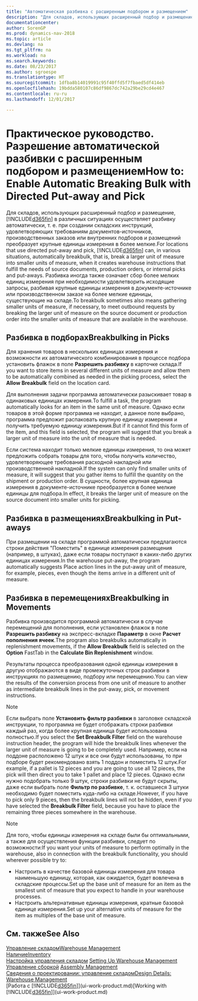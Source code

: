 ```yaml
---
title: "Автоматическая разбивка с расширенным подбором и размещением"
description: "Для складов, использующих расширенный подбор и размещение, можно осуществлять автоматическую разбивку, т. е. при создании складских инструкций, удовлетворяющих требованиям документов-источников, производственных заказов или внутренних подборов и размещений преобразовывать крупные единицы измерения в более мелкие."
documentationcenter: 
author: SorenGP
ms.prod: dynamics-nav-2018
ms.topic: article
ms.devlang: na
ms.tgt_pltfrm: na
ms.workload: na
ms.search.keywords: 
ms.date: 08/23/2017
ms.author: sgroespe
ms.translationtype: HT
ms.sourcegitcommit: 1dfba8b14019991c95f40ffd5f7fbaed5df414eb
ms.openlocfilehash: 19bdda580107c86df9867dc742a29be29cd4e467
ms.contentlocale: ru-ru
ms.lasthandoff: 12/01/2017

---
```

# <a name="how-to-enable-automatic-breaking-bulk-with-directed-put-away-and-pick"></a><span data-ttu-id="f49aa-103">Практическое руководство. Разрешение автоматической разбивки с расширенным подбором и размещением</span><span class="sxs-lookup"><span data-stu-id="f49aa-103">How to: Enable Automatic Breaking Bulk with Directed Put-away and Pick</span></span>
<span data-ttu-id="f49aa-104">Для складов, использующих расширенный подбор и размещение, [!INCLUDE[d365fin](includes/d365fin_md.md)] в различных ситуациях осуществляет разбивку автоматически, т. е. при создании складских инструкций, удовлетворяющих требованиям документов-источников, производственных заказов или внутренних подборов и размещений преобразует крупные единицы измерения в более мелкие.</span><span class="sxs-lookup"><span data-stu-id="f49aa-104">For locations that use directed put-away and pick, [!INCLUDE[d365fin](includes/d365fin_md.md)] can, in various situations, automatically breakbulk, that is, break a larger unit of measure into smaller units of measure, when it creates warehouse instructions that fulfill the needs of source documents, production orders, or internal picks and put-aways.</span></span> <span data-ttu-id="f49aa-105">Разбивка иногда также означает сбор более мелких единиц измерения при необходимости удовлетворить исходящие запросы, разбивая крупные единицы измерения в документе-источнике или производственном заказе на более мелкие единицы, существующие на складе.</span><span class="sxs-lookup"><span data-stu-id="f49aa-105">To breakbulk sometimes also means gathering smaller units of measure, if necessary, to meet outbound requests by breaking the larger unit of measure on the source document or production order into the smaller units of measure that are available in the warehouse.</span></span>   

## <a name="breakbulking-in-picks"></a><span data-ttu-id="f49aa-106">Разбивка в подборах</span><span class="sxs-lookup"><span data-stu-id="f49aa-106">Breakbulking in Picks</span></span>  
<span data-ttu-id="f49aa-107">Для хранения товаров в нескольких единицах измерения и возможности их автоматического комбинирования в процессе подбора установить флажок в поле **Разрешить разбивку** в карточке склада.</span><span class="sxs-lookup"><span data-stu-id="f49aa-107">If you want to store items in several different units of measure and allow them to be automatically combined as needed in the picking process, select the **Allow Breakbulk** field on the location card.</span></span>  

<span data-ttu-id="f49aa-108">Для выполнения задачи программа автоматически разыскивает товар в одинаковых единицах измерения.</span><span class="sxs-lookup"><span data-stu-id="f49aa-108">To fulfill a task, the program automatically looks for an item in the same unit of measure.</span></span> <span data-ttu-id="f49aa-109">Однако если товаров в этой форме программа не находит, а данное поле выбрано, программа предложит распаковать крупную единицу измерения и получить требуемую единицу измерения.</span><span class="sxs-lookup"><span data-stu-id="f49aa-109">But if it cannot find this form of the item, and this field is selected, the program will suggest that you break a larger unit of measure into the unit of measure that is needed.</span></span>  

<span data-ttu-id="f49aa-110">Если система находит только мелкие единицы измерения, то она может предложить собрать товары для того, чтобы получить количество, удовлетворяющее требования расходной накладной или производственной накладной.</span><span class="sxs-lookup"><span data-stu-id="f49aa-110">If the system can only find smaller units of measure, it will suggest that you gather items to fulfill the quantity on the shipment or production order.</span></span> <span data-ttu-id="f49aa-111">В сущности, более крупная единица измерения в документе-источнике преобразуется в более мелкие единицы для подбора.</span><span class="sxs-lookup"><span data-stu-id="f49aa-111">In effect, it breaks the larger unit of measure on the source document into smaller units for picking.</span></span>  

## <a name="breakbulking-in-put-aways"></a><span data-ttu-id="f49aa-112">Разбивка в размещениях</span><span class="sxs-lookup"><span data-stu-id="f49aa-112">Breakbulking in Put-aways</span></span>  
<span data-ttu-id="f49aa-113">При размещении на складе программой автоматически предлагаются строки действия "Поместить" в единице измерения размещения (например, в штуках), даже если товары поступают в каких-либо других единицах измерения.</span><span class="sxs-lookup"><span data-stu-id="f49aa-113">In the warehouse put-away, the program automatically suggests Place action lines in the put-away unit of measure, for example, pieces, even though the items arrive in a different unit of measure.</span></span>  

## <a name="breakbulking-in-movements"></a><span data-ttu-id="f49aa-114">Разбивка в перемещениях</span><span class="sxs-lookup"><span data-stu-id="f49aa-114">Breakbulking in Movements</span></span>  
<span data-ttu-id="f49aa-115">Разбивка производится программой автоматически в случае перемещений для пополнения, если установлен флажок в поле **Разрешить разбивку** на экспресс-вкладке **Параметр** в окне **Расчет пополнения ячеек**.</span><span class="sxs-lookup"><span data-stu-id="f49aa-115">The program also breakbulks automatically in replenishment movements, if the **Allow Breakbulk** field is selected on the **Option** FastTab in the **Calculate Bin Replenishment** window.</span></span>  

<span data-ttu-id="f49aa-116">Результаты процесса преобразования одной единицы измерения в другую отображаются в виде промежуточных строк разбивки в инструкциях по размещению, подбору или перемещению.</span><span class="sxs-lookup"><span data-stu-id="f49aa-116">You can view the results of the conversion process from one unit of measure to another as intermediate breakbulk lines in the put-away, pick, or movement instructions.</span></span>  

> [!NOTE]  
>  <span data-ttu-id="f49aa-117">Если выбрать поле **Установить фильтр разбивки** в заголовке складской инструкции, то программа не будет отображать строки разбивки каждый раз, когда более крупная единица будет использована полностью.</span><span class="sxs-lookup"><span data-stu-id="f49aa-117">If you select the **Set Breakbulk Filter** field on the warehouse instruction header, the program will hide the breakbulk lines whenever the larger unit of measure is going to be completely used.</span></span> <span data-ttu-id="f49aa-118">Например, если на поддоне расположено 12 штук и все они будут использованы, то при подборе будет рекомендовано взять 1 поддон и поместить 12 штук.</span><span class="sxs-lookup"><span data-stu-id="f49aa-118">For example, if a pallet is 12 pieces and you are going to use all 12 pieces, the pick will then direct you to take 1 pallet and place 12 pieces.</span></span> <span data-ttu-id="f49aa-119">Однако если нужно подобрать только 9 штук, строки разбивки не будут скрыты, даже если выбрать поле **Фильтр по разбивке**, т. к. оставшиеся 3 штуки необходимо будет поместить куда-либо на складе.</span><span class="sxs-lookup"><span data-stu-id="f49aa-119">However, if you have to pick only 9 pieces, then the breakbulk lines will not be hidden, even if you have selected the **Breakbulk Filter** field, because you have to place the remaining three pieces somewhere in the warehouse.</span></span>  

> [!NOTE]  
>  <span data-ttu-id="f49aa-120">Для того, чтобы единицы измерения на складе были бы оптимальными, а также для осуществления функции разбивки, следует по возможности:</span><span class="sxs-lookup"><span data-stu-id="f49aa-120">If you want your units of measure to perform optimally in the warehouse, also in connection with the breakbulk functionality, you should wherever possible try to:</span></span>  
>   
> - <span data-ttu-id="f49aa-121">Настроить в качестве базовой единицы измерения для товара наименьшую единицу, которая, как ожидается, будет вовлечена в складские процессы.</span><span class="sxs-lookup"><span data-stu-id="f49aa-121">Set up the base unit of measure for an item as the smallest unit of measure that you expect to handle in your warehouse processes.</span></span>  
> - <span data-ttu-id="f49aa-122">Настроить альтернативные единицы измерения, кратные базовой единице измерения.</span><span class="sxs-lookup"><span data-stu-id="f49aa-122">Set up your alternative units of measure for the item as multiples of the base unit of measure.</span></span>  

## <a name="see-also"></a><span data-ttu-id="f49aa-123">См. также</span><span class="sxs-lookup"><span data-stu-id="f49aa-123">See Also</span></span>  
[<span data-ttu-id="f49aa-124">Управление складом</span><span class="sxs-lookup"><span data-stu-id="f49aa-124">Warehouse Management</span></span>](warehouse-manage-warehouse.md)  
[<span data-ttu-id="f49aa-125">Наличие</span><span class="sxs-lookup"><span data-stu-id="f49aa-125">Inventory</span></span>](inventory-manage-inventory.md)  
<span data-ttu-id="f49aa-126">[Настройка управления складом](warehouse-setup-warehouse.md)   </span><span class="sxs-lookup"><span data-stu-id="f49aa-126">[Setting Up Warehouse Management](warehouse-setup-warehouse.md)   </span></span>  
<span data-ttu-id="f49aa-127">[Управление сборкой](assembly-assemble-items.md)  </span><span class="sxs-lookup"><span data-stu-id="f49aa-127">[Assembly Management](assembly-assemble-items.md)  </span></span>  
[<span data-ttu-id="f49aa-128">Сведения о проектировании: управление складом</span><span class="sxs-lookup"><span data-stu-id="f49aa-128">Design Details: Warehouse Management</span></span>](design-details-warehouse-management.md)  
<span data-ttu-id="f49aa-129">[Работа с [!INCLUDE[d365fin](includes/d365fin_md.md)]](ui-work-product.md)</span><span class="sxs-lookup"><span data-stu-id="f49aa-129">[Working with [!INCLUDE[d365fin](includes/d365fin_md.md)]](ui-work-product.md)</span></span>  

